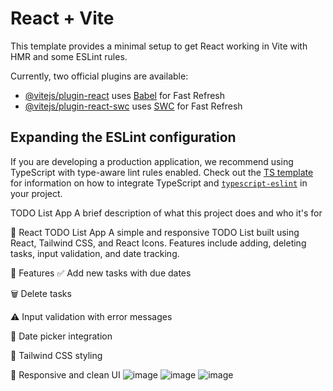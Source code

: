 # React + Vite

This template provides a minimal setup to get React working in Vite with HMR and some ESLint rules.

Currently, two official plugins are available:

- [@vitejs/plugin-react](https://github.com/vitejs/vite-plugin-react/blob/main/packages/plugin-react) uses [Babel](https://babeljs.io/) for Fast Refresh
- [@vitejs/plugin-react-swc](https://github.com/vitejs/vite-plugin-react/blob/main/packages/plugin-react-swc) uses [SWC](https://swc.rs/) for Fast Refresh

## Expanding the ESLint configuration

If you are developing a production application, we recommend using TypeScript with type-aware lint rules enabled. Check out the [TS template](https://github.com/vitejs/vite/tree/main/packages/create-vite/template-react-ts) for information on how to integrate TypeScript and [`typescript-eslint`](https://typescript-eslint.io) in your project.

TODO List App
A brief description of what this project does and who it's for

📝 React TODO List App A simple and responsive TODO List built using React, Tailwind CSS, and React Icons. Features include adding, deleting tasks, input validation, and date tracking.

🚀 Features ✅ Add new tasks with due dates

🗑️ Delete tasks

⚠️ Input validation with error messages

📆 Date picker integration

💅 Tailwind CSS styling

🔄 Responsive and clean UI
![image](https://github.com/user-attachments/assets/3ab3277c-f76e-47f0-ba72-9395497a5323)
![image](https://github.com/user-attachments/assets/b492ad2b-0f44-4146-8f62-8c8ef6b69ddd)
![image](https://github.com/user-attachments/assets/c3acc881-e4d2-4b06-881f-1fa5835bc578)



